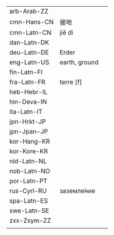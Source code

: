 | | | |
|-|-|-|
| arb-Arab-ZZ |  |  |
| cmn-Hans-CN | 接地 |  |
| cmn-Latn-CN | jiē dì |  |
| dan-Latn-DK |  |  |
| deu-Latn-DE | Erder |  |
| eng-Latn-US | earth, ground |  |
| fin-Latn-FI |  |  |
| fra-Latn-FR | terre [f] |  |
| heb-Hebr-IL |  |  |
| hin-Deva-IN |  |  |
| ita-Latn-IT |  |  |
| jpn-Hrkt-JP |  |  |
| jpn-Jpan-JP |  |  |
| kor-Hang-KR |  |  |
| kor-Kore-KR |  |  |
| nld-Latn-NL |  |  |
| nob-Latn-NO |  |  |
| por-Latn-PT |  |  |
| rus-Cyrl-RU | заземле́ние |  |
| spa-Latn-ES |  |  |
| swe-Latn-SE |  |  |
| zxx-Zsym-ZZ |  |  |
|  |  |  |
